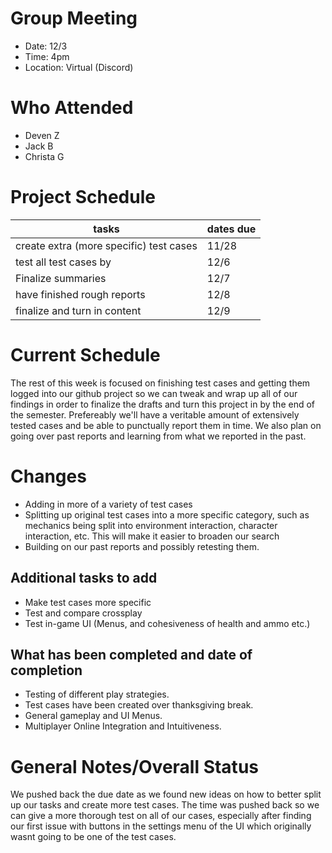 # Group Meeting

* Date: 12/3
* Time: 4pm
* Location: Virtual (Discord)

# Who Attended

* Deven Z
* Jack B
* Christa G

# Project Schedule
|tasks | dates due|
|------|----------|
|create extra (more specific) test cases | 11/28| 
|test all test cases by| 12/6 |
|Finalize summaries| 12/7 |
|have finished rough reports | 12/8 |
|finalize and turn in content| 12/9|



# Current Schedule

The rest of this week is focused on finishing test cases and getting them logged into our github project so we can tweak and wrap up all of our findings in order to finalize the drafts and turn this project in by the end of the semester. Prefereably we'll have a veritable amount of extensively tested cases and be able to punctually report them in time.
We also plan on going over past reports and learning from what we reported in the past.

# Changes

* Adding in more of a variety of test cases
* Splitting up original test cases into a more specific category, such as mechanics being split into environment interaction, character interaction, etc. This will make it easier to broaden our search
* Building on our past reports and possibly retesting them.

## Additional tasks to add

* Make test cases more specific 
* Test and compare crossplay
* Test in-game UI (Menus, and cohesiveness of health and ammo etc.)

## What has been completed and date of completion

* Testing of different play strategies.
* Test cases have been created over thanksgiving break.
* General gameplay and UI Menus.
* Multiplayer Online Integration and Intuitiveness.

# General Notes/Overall Status

We pushed back the due date as we found new ideas on how to better split up our tasks and create more test cases. The time was pushed back so we can give a more thorough test on all of our cases, especially after finding our first issue with buttons in the settings menu of the UI which originally wasnt going to be one of the test cases. 
